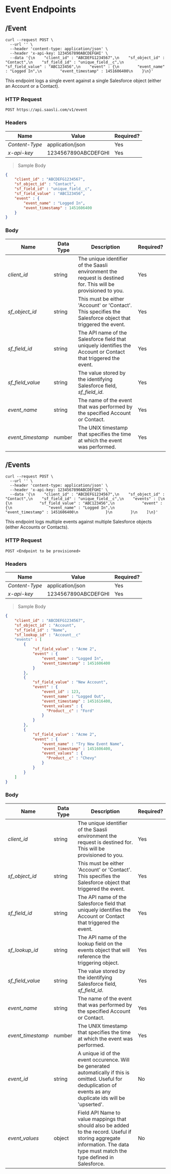 # Event Endpoints

## /Event

```shell
curl --request POST \
  --url '' \
  --header 'content-type: application/json' \
  --header 'x-api-key: 1234567890ABCDEFGHI' \
  --data '{\n    "client_id" : "ABCDEFG1234567",\n    "sf_object_id" : "Contact",\n    "sf_field_id" : "unique_field__c",\n    "sf_field_value" : "ABC123456",\n    "event" : {\n        "event_name" : "Logged In",\n        "event_timestamp" : 1451606400\n    }\n}'
```

This endpoint logs a single event against a single Salesforce object (either an Account or a Contact).

### HTTP Request

`POST https://api.saasli.com/v1/event`

### Headers

Name | Value | Required?
--------- | ------- | --------- 
*Content-Type* | application/json | Yes
*x-api-key* |  1234567890ABCDEFGHI | Yes

> Sample Body

```json
{
    "client_id" : "ABCDEFG1234567",
    "sf_object_id" : "Contact",
    "sf_field_id" : "unique_field__c",
    "sf_field_value" : "ABC123456",
    "event" : {
        "event_name" : "Logged In",
        "event_timestamp" : 1451606400
    }
}
```

### Body

Name | Data Type | Description | Required?
--------- | --------- | ----------- | --------- 
*client_id* | string | The unique identifier of the Saasli environment the request is destined for. This will be provisioned to you. | Yes
*sf_object_id* | string | This must be either 'Account' or 'Contact'. This specifies the Salesforce object that triggered the event. | Yes
*sf_field_id* | string | The API name of the Salesforce field that uniquely identifies the Account or Contact that triggered the event. | Yes
*sf_field_value* | string | The value stored by the identifying Salesforce field, *sf_field_id*. | Yes
*event_name* | string | The name of the event that was performed by the specified Account or Contact. | Yes
*event_timestamp* | number | The UNIX timestamp that specifies the time at which the event was performed. | Yes


## /Events

```shell
curl --request POST \
  --url '' \
  --header 'content-type: application/json' \
  --header 'x-api-key: 1234567890ABCDEFGHI' \
  --data '{\n    "client_id" : "ABCDEFG1234567",\n    "sf_object_id" : "Contact",\n    "sf_field_id" : "unique_field__c",\n    "events" : [\n        {\n            "sf_field_value" : "ABC123456",\n            "event" : {\n                "event_name" : "Logged In",\n                "event_timestamp" : 1451606400\n            }\n        }\n    ]\n}'
```

This endpoint logs multiple events against multiple Salesforce objects (either Accounts or Contacts).

### HTTP Request

`POST <Endpoint to be provisioned>`

### Headers

Name | Value | Required?
--------- | ------- | --------- 
*Content-Type* | application/json | Yes
*x-api-key* |  1234567890ABCDEFGHI | Yes


> Sample Body

```json
{
    "client_id" : "ABCDEFG1234567",
    "sf_object_id" : "Account",
    "sf_field_id" : "Name",
    "sf_lookup_id" : "Account__c"
    "events" : [
        {
            "sf_field_value" : "Acme 2",
            "event" : {
                "event_name" : "Logged In",
                "event_timestamp" : 1451606400
            }
        },
        {
            "sf_field_value" : "New Account",
            "event" : {
                "event_id" : 123,
                "event_name" : "Logged Out",
                "event_timestamp" : 1451616400,
                "event_values" : {
                  "Product__c" : "Ford"
                }
            }
        },
        {
            "sf_field_value" : "Acme 2",
            "event" : {
                "event_name" : "Try New Event Name",
                "event_timestamp" : 1451606400,
                "event_values" : {
                  "Product__c" : "Chevy"
                }
            }
        }
    ]
}
```

### Body

Name | Data Type | Description | Required?
--------- | --------- | ----------- | --------- 
*client_id* | string | The unique identifier of the Saasli environment the request is destined for. This will be provisioned to you. | Yes
*sf_object_id* | string | This must be either 'Account' or 'Contact'. This specifies the Salesforce object that triggered the event. | Yes
*sf_field_id* | string | The API name of the Salesforce field that uniquely identifies the Account or Contact that triggered the event. | Yes
*sf_lookup_id* | string | The API name of the lookup field on the events object that will reference the triggering object. | Yes
*sf_field_value* | string | The value stored by the identifying Salesforce field, *sf_field_id*. | Yes
*event_name* | string | The name of the event that was performed by the specified Account or Contact. | Yes
*event_timestamp* | number | The UNIX timestamp that specifies the time at which the event was performed. | Yes
*event_id* | string | A unique id of the event occurence. Will be generated automatically if this is omitted. Useful for deduplication of events as any duplicate ids will be 'upserted'. | No
*event_values* | object | Field API Name to value mappings that should also be added to the record. Useful if storing aggregate information. The data type must match the type defined in Salesforce. | No


